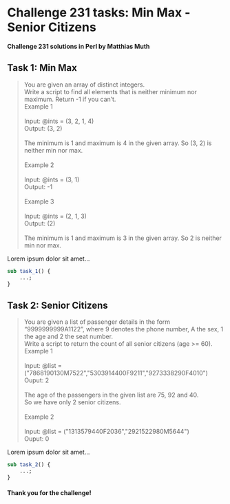 # Challenge 231 tasks: Min Max - Senior Citizens
**Challenge 231 solutions in Perl by Matthias Muth**

## Task 1: Min Max

> You are given an array of distinct integers.<br/>
> Write a script to find all elements that is neither minimum nor maximum. Return -1 if you can’t.<br/>
> Example 1<br/>
> <br/>
> Input: @ints = (3, 2, 1, 4)<br/>
> Output: (3, 2)<br/>
> <br/>
> The minimum is 1 and maximum is 4 in the given array. So (3, 2) is neither min nor max.<br/>
> <br/>
> Example 2<br/>
> <br/>
> Input: @ints = (3, 1)<br/>
> Output: -1<br/>
> <br/>
> Example 3<br/>
> <br/>
> Input: @ints = (2, 1, 3)<br/>
> Output: (2)<br/>
> <br/>
> The minimum is 1 and maximum is 3 in the given array. So 2 is neither min nor max.<br/>

Lorem ipsum dolor sit amet...

```perl
sub task_1() {
    ...;
}
```

## Task 2: Senior Citizens

> You are given a list of passenger details in the form “9999999999A1122”, where 9 denotes the phone number, A the sex, 1 the age and 2 the seat number.<br/>
> Write a script to return the count of all senior citizens (age >= 60).<br/>
> Example 1<br/>
> <br/>
> Input: @list = ("7868190130M7522","5303914400F9211","9273338290F4010")<br/>
> Ouput: 2<br/>
> <br/>
> The age of the passengers in the given list are 75, 92 and 40.<br/>
> So we have only 2 senior citizens.<br/>
> <br/>
> Example 2<br/>
> <br/>
> Input: @list = ("1313579440F2036","2921522980M5644")<br/>
> Ouput: 0<br/>

Lorem ipsum dolor sit amet...

```perl
sub task_2() {
    ...;
}
```

#### **Thank you for the challenge!**
